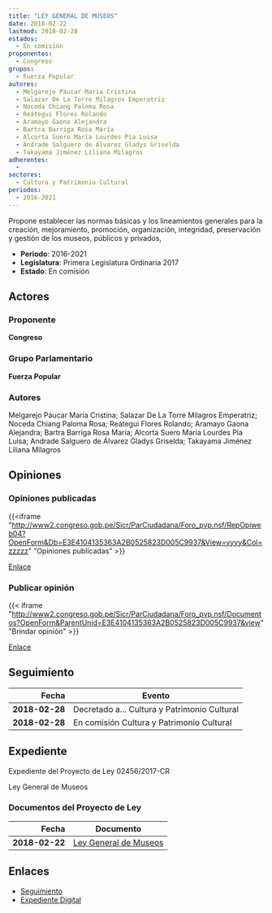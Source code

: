 ```yaml
---
title: "LEY GENERAL DE MUSEOS"
date: 2018-02-22
lastmod: 2018-02-28
estados: 
  - En comisión
proponentes: 
  - Congreso
grupos: 
  - Fuerza Popular
autores: 
  - Melgarejo Páucar María Cristina
  - Salazar De La Torre Milagros Emperatriz
  - Noceda Chiang Paloma Rosa
  - Reátegui Flores Rolando
  - Aramayo Gaona Alejandra
  - Bartra Barriga Rosa María
  - Alcorta Suero María Lourdes Pía Luisa
  - Andrade Salguero de Álvarez Gladys Griselda
  - Takayama Jiménez Liliana Milagros
adherentes: 
  - 
sectores: 
  - Cultura y Patrimonio Cultural
periodos: 
  - 2016-2021
---
```


Propone establecer las normas básicas y los lineamientos generales para la creación, mejoramiento, promoción, organización, integridad, preservación y gestión de los museos, públicos y privados,

- **Periodo**: 2016-2021
- **Legislatura**: Primera Legislatura Ordinaria 2017
- **Estado**: En comisión

## Actores

### Proponente

**Congreso**

### Grupo Parlamentario

**Fuerza Popular**

### Autores

Melgarejo Páucar María Cristina; Salazar De La Torre Milagros Emperatriz; Noceda Chiang Paloma Rosa; Reátegui Flores Rolando; Aramayo Gaona Alejandra; Bartra Barriga Rosa María; Alcorta Suero María Lourdes Pía Luisa; Andrade Salguero de Álvarez Gladys Griselda; Takayama Jiménez Liliana Milagros


## Opiniones

### Opiniones publicadas

{{<iframe "http://www2.congreso.gob.pe/Sicr/ParCiudadana/Foro_pvp.nsf/RepOpiweb04?OpenForm&Db=E3E4104135363A2B0525823D005C9937&View=yyyy&Col=zzzzz" "Opiniones publicadas" >}}

[Enlace](http://www2.congreso.gob.pe/Sicr/ParCiudadana/Foro_pvp.nsf/RepOpiweb04?OpenForm&Db=E3E4104135363A2B0525823D005C9937&View=yyyy&Col=zzzzz)
### Publicar opinión

{{< iframe "http://www2.congreso.gob.pe/Sicr/ParCiudadana/Foro_pvp.nsf/Documentos?OpenForm&ParentUnid=E3E4104135363A2B0525823D005C9937&view" "Brindar opinión" >}}

[Enlace](http://www2.congreso.gob.pe/Sicr/ParCiudadana/Foro_pvp.nsf/Documentos?OpenForm&ParentUnid=E3E4104135363A2B0525823D005C9937&view)

## Seguimiento

| Fecha | Evento |
|------:|--------|
| **2018-02-28** | Decretado a... Cultura y Patrimonio Cultural|
| **2018-02-28** | En comisión Cultura y Patrimonio Cultural|


## Expediente

Expediente del Proyecto de Ley 02456/2017-CR

Ley General de Museos


### Documentos del Proyecto de Ley

| Fecha | Documento |
|------:|--------|
| **2018-02-22** | [Ley General de Museos](http://www.leyes.congreso.gob.pe/Documentos/2016_2021/Proyectos_de_Ley_y_de_Resoluciones_Legislativas/PL0245620180222.PDF) |

## Enlaces 

- [Seguimiento](http://www2.congreso.gob.pehttp://www2.congreso.gob.pe/Sicr/TraDocEstProc/CLProLey2016.nsf/f7fff46988ca05b1052578e100829cc7/0cfd8506108d9af10525823c007a5e9c?OpenDocument)
- [Expediente Digital](http://www2.congreso.gob.pehttp://www2.congreso.gob.pe/Sicr/TraDocEstProc/CLProLey2016.nsf/f7fff46988ca05b1052578e100829cc7/0cfd8506108d9af10525823c007a5e9c?OpenDocument&Click=05257FB7005EB655.eb71d0cf91d8294e05256cdf006b5706/$Body/0.1C6C)
